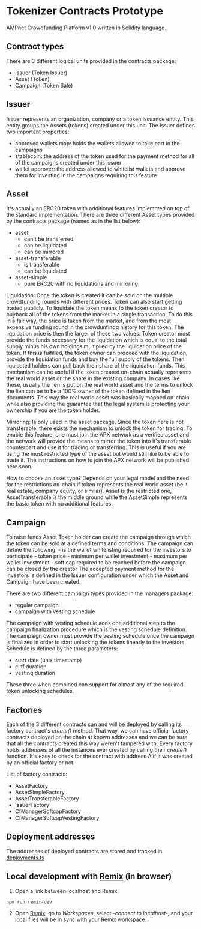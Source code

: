 # Tokenizer Contracts Prototype

AMPnet Crowdfunding Platform v1.0 written in Solidity language.

## Contract types

There are 3 different logical units provided in the contracts package:
- Issuer (Token Issuer)
- Asset (Token)
- Campaign (Token Sale)

## Issuer

Issuer represents an organization, company or a token issuance entity. This entity groups the Assets (tokens) created under this unit.
The Issuer defines two important properties:
- approved wallets map: holds the wallets allowed to take part in the campaigns
- stablecoin: the address of the token used for the payment method for all of the campaigns created under this issuer
- wallet approver: the address allowed to whitelist wallets and approve them for investing in the campaigns requiring this feature

## Asset

It's actually an ERC20 token with additional features implemnted on top of the standard implementation.
There are three different Asset types provided by the contracts package (named as in the list below):
- asset
    - can't be transferred
    - can be liquidated
    - can be mirrored
- asset-transferable
    - is transferable
    - can be liquidated
- asset-simple
    - pure ERC20 with no liquidations and mirroring

Liquidation: Once the token is created it can be sold on the multiple crowdfunding rounds with different prices. Token
can also start getting traded publicly. To liquidate the token means fo the token creator to buyback all of the tokens from
the market in a single transaction. To do this in a fair way, the price is taken from the market, and from the most expensive
funding round in the crowdunfindg history for this token. The liquidation price is then the larger of these two values.
Token creator must provide the funds necessary for the liquidation which is equal to the total supply minus his own holdings
multiplied by the liquidation price of the token. If this is fulfilled, the token owner can proceed with the liquidation,
provide the liquidation funds and buy the full supply of the tokens. Then liquidated holders can pull back their share of the
liquidation funds. This mechanism can be useful if the token created on-chain actually represents the real world asset or the
share in the existing company. In cases like these, usually the lien is put on the real world asset and the terms to unlock the lien
can be to be a 100% owner of the token defined in the lien documents. This way the real world asset was basically mapped
on-chain while also providing the guarantee that the legal system is protecting your ownership if you are the token holder.

Mirroring: Is only used in the asset package. Since the token here is not transferable, there exists the mechanism to unlock the
token for trading. To enable this feature, one must join the APX network as a verified asset and the network will provide
the means to mirror the token into it's transferable counterpart and use it for trading or transferring. This is useful
if you are using the most restricted type of the asset but would still like to be able to trade it. The instructions on how
to join the APX network will be published here soon.

How to choose an asset type? Depends on your legal model and the need for the restrictions on-chain if token represents the real
world asset (be it real estate, company equity, or similar). Asset is the restricted one, AssetTransferable is the middle ground
while the AssetSimple represents the basic token with no additional features.

## Campaign

To raise funds Asset Token holder can create the campaign through which the token can be sold at a defined terms and conditions.
The campaign can define the following:
    - is the wallet whitelisting required for the investors to participate
    - token price
    - minimum per wallet investment
    - maximum per wallet investment
    - soft cap required to be reached before the campaign can be closed by the creator
The accepted payment method for the investors is defined in the Issuer configuration under which the Asset and Campaign have been
created.

There are two different campaign types provided in the managers package:
- regular campaign
- campaign with vesting schedule

The campaign with vesting schedule adds one additional step to the campaign finalization procedure which is the vesting schedule definition. The campaign owner must provide the vesting schedule once the campaign is finalized in order to start unlocking the tokens linearly to the investors. Schedule is defined by the three parameters:
- start date (unix timestamp)
- cliff duration
- vesting duration

These three when combined can support for almost any of the required token unlocking schedules.

## Factories

Each of the 3 different contracts can and will be deployed by calling its factory contract's <i>create()</i> method. That way, we can have official factory contracts deployed on the chain at known addresses and we can be sure that all the contracts created this way weren't tampered with. Every factory holds addresses of all the instances ever created by calling their <i>create()</i> function. It's easy to check for the contract with address A if it was created by an official factory or not.

List of factory contracts:
- AssetFactory
- AssetSimpleFactory
- AssetTransferableFactory
- IssuerFactory
- CfManagerSoftcapFactory
- CfManagerSoftcapVestingFactory

## Deployment addresses

The addresses of deployed contracts are stored and tracked in [deployments.ts](./deployments.ts)

## Local development with [Remix](https://remix-project.org/) (in browser)

1. Open a link between localhost and Remix:
```
npm run remix-dev
```
2. Open [Remix](https://remix.ethereum.org), go to *Workspaces*, select *-connect to localhost-*, and your local files will be in sync with your Remix workspace.
